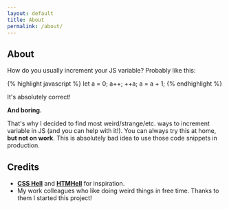 ```yaml
---
layout: default
title: About
permalink: /about/
---
```

## About
How do you usually increment your JS variable? Probably like this:

{% highlight javascript %}
let a = 0;
a++;
++a;
a = a + 1;
{% endhighlight %}

It's absolutely correct!

**And boring.**

That's why I decided to find most weird/strange/etc. ways to increment variable in JS (and you can help with it!). 
You can always try this at home, **but not on work**. This is absolutely bad idea to use 
those code snippets in production.

## Credits
- **[CSS Hell](https://csshell.dev/)** and **[HTMHell](https://www.htmhell.dev/)** for inspiration.
- My work colleagues who like doing weird things in free time. Thanks to them I started this project! 